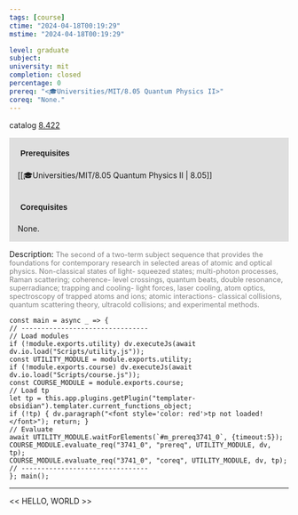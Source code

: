 ```yaml
---
tags: [course]
ctime: "2024-04-18T00:19:29"
mstime: "2024-04-18T00:19:29"

level: graduate
subject: 
university: mit
completion: closed
percentage: 0
prereq: "<🎓Universities/MIT/8.05 Quantum Physics II>"
coreq: "None."
---
```


catalog [8.422](http://student.mit.edu/catalog/m8b.html#8.422)

<span style="display: block; padding: 15px; background-color: rgb(100, 100, 100, 0.2);"><font id="m_prereq3741_0" style="display: block; font-family: Arial, sans-serif; font-weight: bold; padding: 5px">Prerequisites</font><br><span id="prereq3741_0">[[🎓Universities/MIT/8.05 Quantum Physics II | 8.05]]</span></span>
<span style="display: block; padding: 15px; background-color: rgb(100, 100, 100, 0.2);"><font id="m_coreq3741_0" style="display: block; font-family: Arial, sans-serif; font-weight: bold; padding: 5px">Corequisites</font><br><span id="coreq3741_0">None.</span></span>

<font style="">Description:</font>
<font style="color: grey; font-size: 0.8rem;">The second of a two-term subject sequence that provides the foundations for contemporary research in selected areas of atomic and optical physics. Non-classical states of light- squeezed states; multi-photon processes, Raman scattering; coherence- level crossings, quantum beats, double resonance, superradiance; trapping and cooling- light forces, laser cooling, atom optics, spectroscopy of trapped atoms and ions; atomic interactions- classical collisions, quantum scattering theory, ultracold collisions; and experimental methods.</font>

```dataviewjs
const main = async _ => {
// --------------------------------
// Load modules
if (!module.exports.utility) dv.executeJs(await dv.io.load("Scripts/utility.js"));
const UTILITY_MODULE = module.exports.utility;
if (!module.exports.course) dv.executeJs(await dv.io.load("Scripts/course.js"));
const COURSE_MODULE = module.exports.course;
// Load tp
let tp = this.app.plugins.getPlugin("templater-obsidian").templater.current_functions_object;
if (!tp) { dv.paragraph("<font style='color: red'>tp not loaded!</font>"); return; }
// Evaluate
await UTILITY_MODULE.waitForElements(`#m_prereq3741_0`, {timeout:5});
COURSE_MODULE.evaluate_req("3741_0", "prereq", UTILITY_MODULE, dv, tp);
COURSE_MODULE.evaluate_req("3741_0", "coreq", UTILITY_MODULE, dv, tp);
// --------------------------------
}; main();
```

---

<< HELLO, WORLD >>
